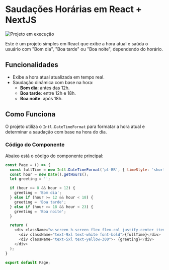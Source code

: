 # Saudações Horárias em React + NextJS

![Projeto em execução](https://imgur.com/3MoU3Lk.png)

Este é um projeto simples em React que exibe a hora atual e saúda o usuário com "Bom dia", "Boa tarde" ou "Boa noite", dependendo do horário.

## Funcionalidades

- Exibe a hora atual atualizada em tempo real.
- Saudação dinâmica com base na hora:
  - **Bom dia**: antes das 12h.
  - **Boa tarde**: entre 12h e 18h.
  - **Boa noite**: após 18h.

## Como Funciona

O projeto utiliza o `Intl.DateTimeFormat` para formatar a hora atual e determinar a saudação com base na hora do dia.

### Código do Componente

Abaixo está o código do componente principal:

```javascript
const Page = () => {
  const fullTime = new Intl.DateTimeFormat('pt-BR', { timeStyle: 'short', hour12: false }).format();
  const hour = new Date().getHours();
  let greeting = '';

  if (hour >= 0 && hour < 12) {
    greeting = 'Bom dia';
  } else if (hour >= 12 && hour < 18) {
    greeting = 'Boa tarde';
  } else if (hour >= 18 && hour < 23) {
    greeting = 'Boa noite';
  }

  return (
    <div className="w-screen h-screen flex flex-col justify-center items-center bg-gradient-to-r from-sky-500 to-indigo-500">
      <div className="text-9xl text-white font-bold">{fullTime}</div>
      <div className="text-5xl text-yellow-300">- {greeting}</div>
    </div>
  );
}

export default Page;

